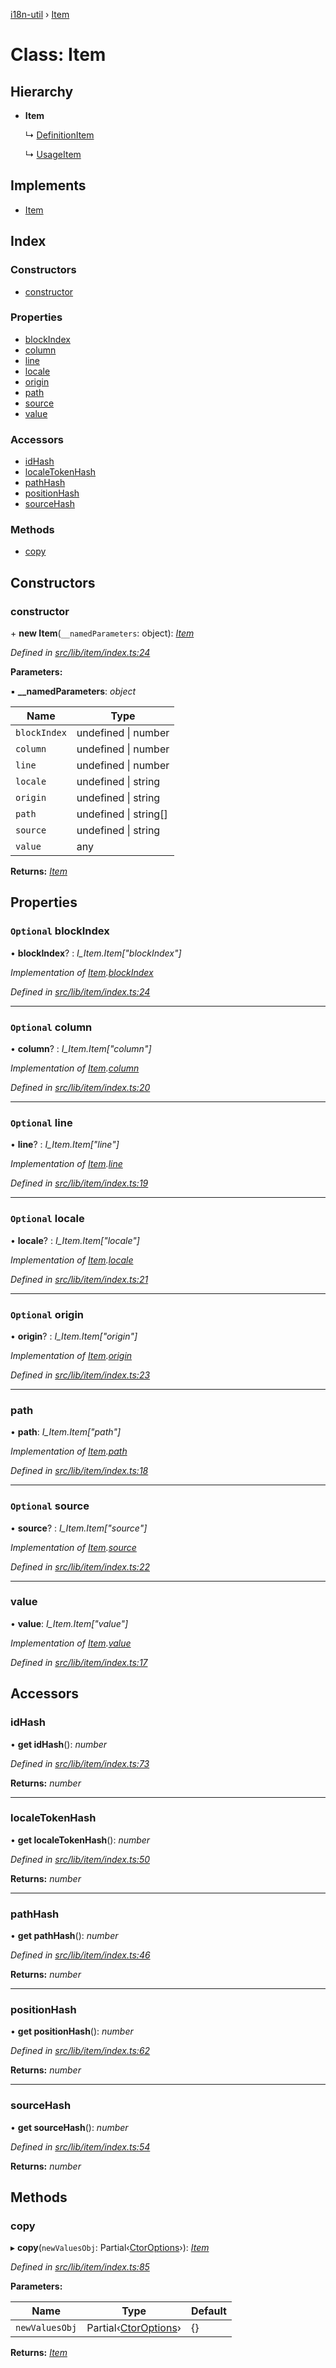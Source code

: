 [i18n-util](../README.md) › [Item](item.md)

# Class: Item

## Hierarchy

* **Item**

  ↳ [DefinitionItem](definitionitem.md)

  ↳ [UsageItem](usageitem.md)

## Implements

* [Item](../README.md#item)

## Index

### Constructors

* [constructor](item.md#constructor)

### Properties

* [blockIndex](item.md#optional-blockindex)
* [column](item.md#optional-column)
* [line](item.md#optional-line)
* [locale](item.md#optional-locale)
* [origin](item.md#optional-origin)
* [path](item.md#path)
* [source](item.md#optional-source)
* [value](item.md#value)

### Accessors

* [idHash](item.md#idhash)
* [localeTokenHash](item.md#localetokenhash)
* [pathHash](item.md#pathhash)
* [positionHash](item.md#positionhash)
* [sourceHash](item.md#sourcehash)

### Methods

* [copy](item.md#copy)

## Constructors

###  constructor

\+ **new Item**(`__namedParameters`: object): *[Item](item.md)*

*Defined in [src/lib/item/index.ts:24](https://github.com/JuroOravec/i18n-util/blob/c9cd5a0/src/lib/item/index.ts#L24)*

**Parameters:**

▪ **__namedParameters**: *object*

Name | Type |
------ | ------ |
`blockIndex` | undefined &#124; number |
`column` | undefined &#124; number |
`line` | undefined &#124; number |
`locale` | undefined &#124; string |
`origin` | undefined &#124; string |
`path` | undefined &#124; string[] |
`source` | undefined &#124; string |
`value` | any |

**Returns:** *[Item](item.md)*

## Properties

### `Optional` blockIndex

• **blockIndex**? : *I_Item.Item["blockIndex"]*

*Implementation of [Item](../README.md#item).[blockIndex](../README.md#optional-blockindex)*

*Defined in [src/lib/item/index.ts:24](https://github.com/JuroOravec/i18n-util/blob/c9cd5a0/src/lib/item/index.ts#L24)*

___

### `Optional` column

• **column**? : *I_Item.Item["column"]*

*Implementation of [Item](../README.md#item).[column](../README.md#optional-column)*

*Defined in [src/lib/item/index.ts:20](https://github.com/JuroOravec/i18n-util/blob/c9cd5a0/src/lib/item/index.ts#L20)*

___

### `Optional` line

• **line**? : *I_Item.Item["line"]*

*Implementation of [Item](../README.md#item).[line](../README.md#optional-line)*

*Defined in [src/lib/item/index.ts:19](https://github.com/JuroOravec/i18n-util/blob/c9cd5a0/src/lib/item/index.ts#L19)*

___

### `Optional` locale

• **locale**? : *I_Item.Item["locale"]*

*Implementation of [Item](../README.md#item).[locale](../README.md#optional-locale)*

*Defined in [src/lib/item/index.ts:21](https://github.com/JuroOravec/i18n-util/blob/c9cd5a0/src/lib/item/index.ts#L21)*

___

### `Optional` origin

• **origin**? : *I_Item.Item["origin"]*

*Implementation of [Item](../README.md#item).[origin](../README.md#optional-origin)*

*Defined in [src/lib/item/index.ts:23](https://github.com/JuroOravec/i18n-util/blob/c9cd5a0/src/lib/item/index.ts#L23)*

___

###  path

• **path**: *I_Item.Item["path"]*

*Implementation of [Item](../README.md#item).[path](../README.md#path)*

*Defined in [src/lib/item/index.ts:18](https://github.com/JuroOravec/i18n-util/blob/c9cd5a0/src/lib/item/index.ts#L18)*

___

### `Optional` source

• **source**? : *I_Item.Item["source"]*

*Implementation of [Item](../README.md#item).[source](../README.md#optional-source)*

*Defined in [src/lib/item/index.ts:22](https://github.com/JuroOravec/i18n-util/blob/c9cd5a0/src/lib/item/index.ts#L22)*

___

###  value

• **value**: *I_Item.Item["value"]*

*Implementation of [Item](../README.md#item).[value](../README.md#value)*

*Defined in [src/lib/item/index.ts:17](https://github.com/JuroOravec/i18n-util/blob/c9cd5a0/src/lib/item/index.ts#L17)*

## Accessors

###  idHash

• **get idHash**(): *number*

*Defined in [src/lib/item/index.ts:73](https://github.com/JuroOravec/i18n-util/blob/c9cd5a0/src/lib/item/index.ts#L73)*

**Returns:** *number*

___

###  localeTokenHash

• **get localeTokenHash**(): *number*

*Defined in [src/lib/item/index.ts:50](https://github.com/JuroOravec/i18n-util/blob/c9cd5a0/src/lib/item/index.ts#L50)*

**Returns:** *number*

___

###  pathHash

• **get pathHash**(): *number*

*Defined in [src/lib/item/index.ts:46](https://github.com/JuroOravec/i18n-util/blob/c9cd5a0/src/lib/item/index.ts#L46)*

**Returns:** *number*

___

###  positionHash

• **get positionHash**(): *number*

*Defined in [src/lib/item/index.ts:62](https://github.com/JuroOravec/i18n-util/blob/c9cd5a0/src/lib/item/index.ts#L62)*

**Returns:** *number*

___

###  sourceHash

• **get sourceHash**(): *number*

*Defined in [src/lib/item/index.ts:54](https://github.com/JuroOravec/i18n-util/blob/c9cd5a0/src/lib/item/index.ts#L54)*

**Returns:** *number*

## Methods

###  copy

▸ **copy**(`newValuesObj`: Partial‹[CtorOptions](../README.md#ctoroptions)›): *[Item](../README.md#item)*

*Defined in [src/lib/item/index.ts:85](https://github.com/JuroOravec/i18n-util/blob/c9cd5a0/src/lib/item/index.ts#L85)*

**Parameters:**

Name | Type | Default |
------ | ------ | ------ |
`newValuesObj` | Partial‹[CtorOptions](../README.md#ctoroptions)› | {} |

**Returns:** *[Item](../README.md#item)*

